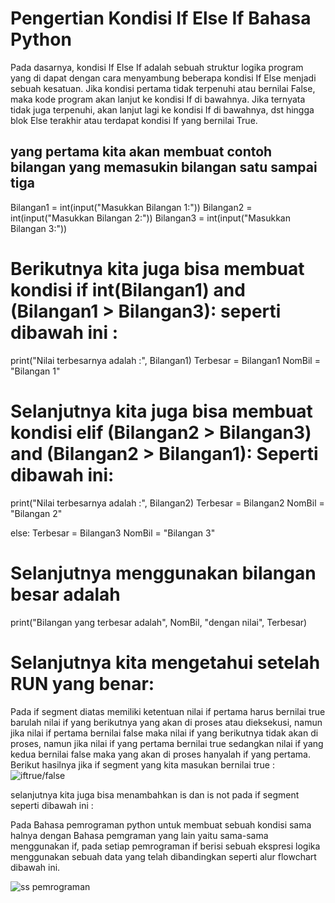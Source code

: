 # Pengertian Kondisi If Else If Bahasa Python
  Pada dasarnya, kondisi If Else If adalah sebuah struktur logika program yang di dapat dengan cara menyambung beberapa kondisi If Else menjadi sebuah kesatuan.
  Jika kondisi pertama tidak terpenuhi atau bernilai False, maka kode program akan lanjut ke kondisi If di bawahnya. Jika ternyata tidak juga terpenuhi, akan lanjut lagi ke kondisi If di bawahnya, dst hingga blok Else terakhir atau terdapat kondisi If yang bernilai True.


## yang pertama kita akan membuat contoh bilangan yang memasukin bilangan satu sampai tiga

  Bilangan1 = int(input("Masukkan Bilangan 1:"))
  Bilangan2 = int(input("Masukkan Bilangan 2:"))
  Bilangan3 = int(input("Masukkan Bilangan 3:"))


# Berikutnya kita juga bisa membuat kondisi if int(Bilangan1) and (Bilangan1 > Bilangan3): seperti dibawah ini :
 print("Nilai terbesarnya adalah :", Bilangan1)
    Terbesar = Bilangan1
    NomBil = "Bilangan 1"


# Selanjutnya kita juga bisa membuat kondisi elif (Bilangan2 > Bilangan3) and (Bilangan2 > Bilangan1): Seperti dibawah ini:
   print("Nilai terbesarnya adalah :", Bilangan2)
    Terbesar = Bilangan2
    NomBil = "Bilangan 2"

  else:
    Terbesar = Bilangan3
    NomBil = "Bilangan 3"
    
# Selanjutnya menggunakan bilangan besar adalah
  print("Bilangan yang terbesar adalah", NomBil, "dengan nilai", Terbesar)
 
 
# Selanjutnya kita mengetahui setelah RUN yang benar:






 Pada if segment diatas memiliki ketentuan nilai if pertama harus bernilai true barulah nilai if yang berikutnya yang akan di proses atau dieksekusi, namun jika nilai if pertama bernilai false maka nilai if yang berikutnya tidak akan di proses, namun jika nilai if yang pertama bernilai true sedangkan nilai if yang kedua bernilai false maka yang akan di proses hanyalah if yang pertama. Berikut hasilnya jika if segment yang kita masukan bernilai true :
![iftrue/false](https://github.com/alviandwipramono/labspy02/blob/master/step.png)

selanjutnya kita juga bisa menambahkan is dan is not pada if segment seperti dibawah ini :

Pada Bahasa pemrograman python untuk membuat sebuah kondisi sama halnya dengan Bahasa pemgraman yang lain yaitu sama-sama menggunakan if, pada setiap pemrograman if berisi sebuah ekspresi logika menggunakan sebuah data yang telah dibandingkan seperti alur flowchart dibawah ini.

![ss pemrograman](https://user-images.githubusercontent.com/56245966/67922398-3bbb8500-fbdd-11e9-9ab6-31f46cebce86.png)

